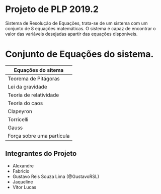 # Projeto de PLP 2019.2
Sistema de Resolução de Equações, trata-se de um sistema com um conjunto de 8 equações matemáticas. O sistema é capaz de encontrar o valor das variáveis desejadas apartir das equações disponiveis.
# Conjunto de Equações do sistema.
<table>
  <thead>
    <th>Equações do sitema</th>
  </thead>
  <tbody>
    <tr>
      <td> Teorema de Pitágoras </td>
    </tr>
    <tr>
      <td> Lei da gravidade </td>
    </tr>
     <tr>
      <td> Teoria de relatividade </td>
    </tr>
     <tr>
      <td> Teoria do caos </td>
    </tr>
     <tr>
      <td> Clapeyron </td>
    </tr>
     <tr>
      <td> Torricelli </td>
    </tr>
     <tr>
      <td> Gauss </td>
    </tr>
     <tr>
      <td> Força sobre uma partícula </td>
    </tr>
</table>
    
## Integrantes do Projeto

- Alexandre
- Fabricio 
- Gustavo Reis Souza Lima (<a hef="https://github.com/GustavoRSL">@GustavoRSL</a>)
- Jaqueline
- Vitor Lucas


